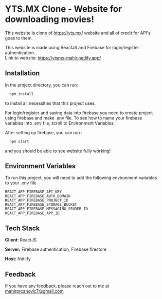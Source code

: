
# YTS.MX Clone - Website for downloading movies!

This website is clone of https://yts.mx/ website and all of credit for API's goes to them.

This website is made using ReactJS and Firebase for login/register authentication. </br>
Link to website: https://ytsmx-mahir.netlify.app/



## Installation

In the project directory, you can run:

```bash
  npm install
```
to install all necessities that this project uses.

For login/register and saving data into firebase you need to create project using firebase and make .env file.
To see how to name your firebase variables into .env file, scroll to Environment Variables.

After setting up firebase, you can run :

```bash
  npm start
```

and you should be able to see website fully working!
## Environment Variables

To run this project, you will need to add the following environment variables to your .env file

`REACT_APP_FIREBASE_API_KEY`</br>
`REACT_APP_FIREBASE_AUTH_DOMAIN` </br>
`REACT_APP_FIREBASE_PROJECT_ID` </br>
`REACT_APP_FIREBASE_STORAGE_BUCKET` </br>
`REACT_APP_FIREBASE_MESSAGING_SENDER_ID` </br>
`REACT_APP_FIREBASE_APP_ID` </br>

## Tech Stack

**Client:** ReactJS

**Server:** Firebase authentication, Firebase firestore

**Host:** Netlify


## Feedback

If you have any feedback, please reach out to me at mahirprcanovic7@gmail.com

